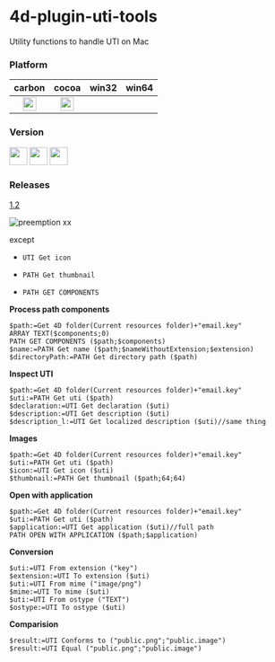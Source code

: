 # 4d-plugin-uti-tools
Utility functions to handle UTI on Mac

### Platform

| carbon | cocoa | win32 | win64 |
|:------:|:-----:|:---------:|:---------:|
|<img src="https://cloud.githubusercontent.com/assets/1725068/22371562/1b091f0a-e4db-11e6-8458-8653954a7cce.png" width="24" height="24" />|<img src="https://cloud.githubusercontent.com/assets/1725068/22371562/1b091f0a-e4db-11e6-8458-8653954a7cce.png" width="24" height="24" />|||

### Version

<img src="https://cloud.githubusercontent.com/assets/1725068/18940649/21945000-8645-11e6-86ed-4a0f800e5a73.png" width="32" height="32" /> <img src="https://cloud.githubusercontent.com/assets/1725068/18940648/2192ddba-8645-11e6-864d-6d5692d55717.png" width="32" height="32" /> <img src="https://user-images.githubusercontent.com/1725068/41266195-ddf767b2-6e30-11e8-9d6b-2adf6a9f57a5.png" width="32" height="32" />

### Releases

[1.2](https://github.com/miyako/4d-plugin-uti-tools/releases/tag/1.2)

![preemption xx](https://user-images.githubusercontent.com/1725068/41327179-4e839948-6efd-11e8-982b-a670d511e04f.png)

except 

* ``UTI Get icon``

* ``PATH Get thumbnail``

* ``PATH GET COMPONENTS``

**Process path components**
 
```
$path:=Get 4D folder(Current resources folder)+"email.key"
ARRAY TEXT($components;0)
PATH GET COMPONENTS ($path;$components)
$name:=PATH Get name ($path;$nameWithoutExtension;$extension)
$directoryPath:=PATH Get directory path ($path)
```

**Inspect UTI**

```
$path:=Get 4D folder(Current resources folder)+"email.key"
$uti:=PATH Get uti ($path)
$declaration:=UTI Get declaration ($uti)
$description:=UTI Get description ($uti)
$description_l:=UTI Get localized description ($uti)//same thing
```

**Images**

```
$path:=Get 4D folder(Current resources folder)+"email.key"
$uti:=PATH Get uti ($path)
$icon:=UTI Get icon ($uti)
$thumbnail:=PATH Get thumbnail ($path;64;64)
```

**Open with application**

```
$path:=Get 4D folder(Current resources folder)+"email.key"
$uti:=PATH Get uti ($path)
$application:=UTI Get application ($uti)//full path
PATH OPEN WITH APPLICATION ($path;$application)
```

**Conversion**

```
$uti:=UTI From extension ("key")
$extension:=UTI To extension ($uti)
$uti:=UTI From mime ("image/png")
$mime:=UTI To mime ($uti)
$uti:=UTI From ostype ("TEXT")
$ostype:=UTI To ostype ($uti)
```

**Comparision**

```
$result:=UTI Conforms to ("public.png";"public.image")
$result:=UTI Equal ("public.png";"public.image")
```
